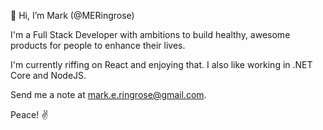 👋 Hi, I’m Mark (@MERingrose)

I'm a Full Stack Developer with ambitions to build healthy, awesome products for people to enhance their lives.

I'm currently riffing on React and enjoying that. I also like working in .NET Core and NodeJS. 

Send me a note at mark.e.ringrose@gmail.com.

Peace! ✌️
